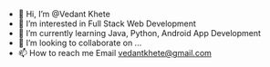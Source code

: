 - 👋 Hi, I’m @Vedant Khete
- 👀 I’m interested in Full Stack Web Development 
- 🌱 I’m currently learning Java, Python, Android App Development
- 💞️ I’m looking to collaborate on ...
- 📫 How to reach me Email vedantkhete@gmail.com

<!---
VedantK709/VedantK709 is a ✨ special ✨ repository because its `README.md` (this file) appears on your GitHub profile.
You can click the Preview link to take a look at your changes.
--->
